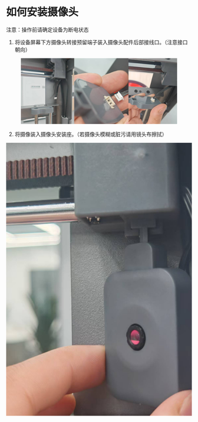 # 如何安装摄像头

注意：操作前请确定设备为断电状态

1. 将设备屏幕下方摄像头转接预留端子装入摄像头配件后部接线口。（注意接口朝向）

<figure><img src="../../../.gitbook/assets/image (2) (1) (1).png" alt=""><figcaption></figcaption></figure>

2. 将摄像装入摄像头安装座。（若摄像头模糊或脏污请用镜头布擦拭）

![](<../../../.gitbook/assets/3 (12).png>)
